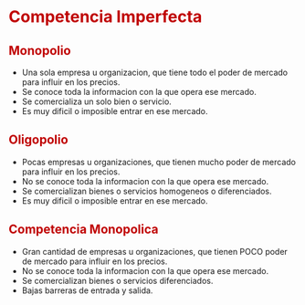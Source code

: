 # <span style="color:#c00000">Competencia Imperfecta</span>

## <span style="color:#c00000">Monopolio</span>

- Una sola empresa u organizacion, que tiene todo el poder de mercado para influir en los precios.
- Se conoce toda la informacion con la que opera ese mercado.
- Se comercializa un solo bien o servicio.
- Es muy dificil o imposible entrar en ese mercado.

## <span style="color:#c00000">Oligopolio</span>

- Pocas empresas u organizaciones, que tienen mucho poder de mercado para influir en los precios.
- No se conoce toda la informacion con la que opera ese mercado.
- Se comercializan bienes o servicios homogeneos o diferenciados.
- Es muy dificil o imposible entrar en ese mercado.


## <span style="color:#c00000">Competencia Monopolica</span>

- Gran cantidad de empresas u organizaciones, que tienen POCO poder de mercado para influir en los precios.
- No se conoce toda la informacion con la que opera ese mercado.
- Se comercializan bienes o servicios diferenciados.
- Bajas barreras de entrada y salida.